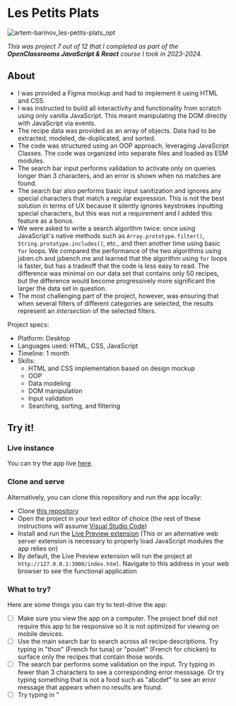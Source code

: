 # Les Petits Plats

![artem-barinov_les-petits-plats_opt](https://github.com/user-attachments/assets/a12e41ef-6a35-4beb-9bd1-833bba4c7db0)


*This was project 7 out of 12 that I completed as part of the **OpenClassrooms JavaScript & React** course I took in 2023-2024.*

## About

* I was provided a Figma mockup and had to implement it using HTML and CSS.
* I was instructed to build all interactivity and functionality from scratch using only vanilla JavaScript. This meant manipulating the DOM directly with JavaScript via events.
* The recipe data was provided as an array of objects. Data had to be extracted, modeled, de-duplicated, and sorted.
* The code was structured using an OOP approach, leveraging JavaScript Classes. The code was organized into separate files and loaded as ESM modules.
* The search bar input performs validation to activate only on queries longer than 3 characters, and an error is shown when no matches are found.
* The search bar also performs basic input sanitization and ignores any special characters that match a regular expression. This is not the best solution in terms of UX because it silently ignores keystrokes inputting special characters, but this was not a requirement and I added this feature as a bonus.
* We were asked to write a search algorithm twice: once using JavaScript's native methods such as `Array.prototype.filter()`, `String.prototype.includes()`, etc., and then another time using basic `for` loops. We compared the performance of the two algorithms using jsben.ch and jsbench.me and learned that the algorithm using `for` loops is faster, but has a tradeoff that the code is less easy to read. The difference was minimal on our data set that contains only 50 recipes, but the difference would become progressively more significant the larger the data set in question.
* The most challenging part of the project, however, was ensuring that when several filters of different categories are selected, the results represent an _intersection_ of the selected filters.

Project specs:
* Platform: Desktop
* Languages used: HTML, CSS, JavaScript
* Timeline: 1 month
* Skills:
  * HTML and CSS implementation based on design mockup
  * OOP
  * Data modeling
  * DOM manipulation
  * Input validation
  * Searching, sorting, and filtering

## Try it!

### Live instance

You can try the app live [here](https://les-petits-plats.artembarinov.com/).

### Clone and serve

Alternatively, you can clone this repository and run the app locally:

* Clone [this repository](https://github.com/sensologica/les-petits-plats)
* Open the project in your text editor of choice (the rest of these instructions will assume [Visual Studio Code](https://code.visualstudio.com/))
* Install and run the [Live Preview extension](https://marketplace.visualstudio.com/items?itemName=ms-vscode.live-server) (This or an alternative web server extension is necessary to properly load JavaScript modules the app relies on)
* By default, the Live Preview extension will run the project at `http://127.0.0.1:3000/index.html`. Navigate to this address in your web browser to see the functional application

### What to try?

Here are some things you can try to test-drive the app:
- [ ] Make sure you view the app on a computer. The project brief did not require this app to be responsive so it is not optimized for viewing on mobile devices.
- [ ] Use the main search bar to search across all recipe descriptions. Try typing in "thon" (French for tuna) or "poulet" (French for chicken) to surface only the recipes that contain those words.
- [ ] The search bar performs some validation on the input. Try typing in fewer than 3 characters to see a corresponding error messsage. Or try typing something that is not a food such as "abcdef" to see an error message that appears when no results are found.
- [ ] Try typing in "<script>". You will see that the angle brackets were ignored as part of input sanitization.
- [ ] Below the main search bar you have 3 types of filters. The options in each filter are searchable. In the "Ingrédients" (ingredients) filter, type in "bana" and click on "Banana" to apply the filter. As you can see, the search is case-insensitive.
- [ ] You can combine filters to get an intersection of the results. In the "Ustensiles" (utensils) filter, choose "couteau" (knife). The results will update to only show those recipes that contain both banana as ingredient and knife as utensil.
- [ ] Remove the applied filters by clicking the "x" icons on the yellow tags under the filter bar. Alternatively, remove selected options from within each filter's options list. The search results will update accordingly.
- [ ] Note that as you search and filter recipes, the number to the right of the filters bar updates to show the number of matches.
